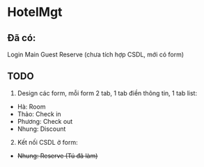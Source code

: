 # HotelMgt

## Đã có:
Login
Main
Guest
Reserve (chưa tích hợp CSDL, mới có form)

## TODO
1. Design các form, mỗi form 2 tab, 1 tab điền thông tin, 1 tab list:
- Hà: Room
- Thảo: Check in
- Phương: Check out
- Nhung: Discount
2. Kết nối CSDL ở form: 
- ~~Nhung: Reserve (Tú đã làm)~~
